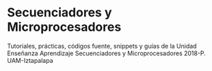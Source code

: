 # Secuenciadores y Microprocesadores

Tutoriales, prácticas, códigos fuente, snippets y guías de la Unidad Enseñanza Aprendizaje Secuenciadores y Microprocesadores 2018-P. UAM-Iztapalapa
